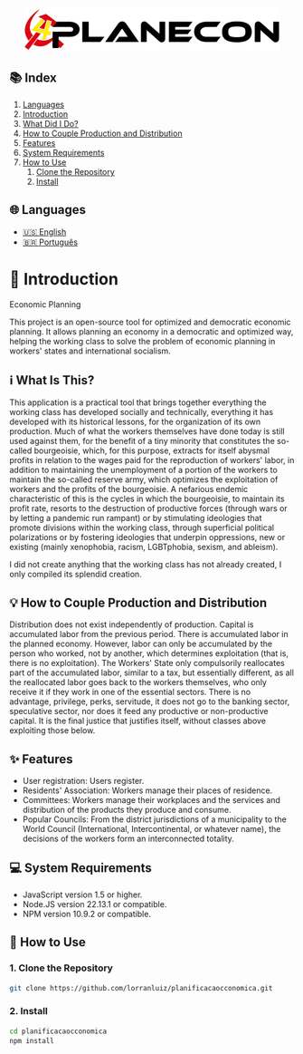 <p align="center">
    <picture>
        <source srcset="./public/images/planEconLogoBranca1.png" media="(prefers-color-scheme: dark)">
        <img src="./public/images/planEconLogo1.png" alt="Economic Planning Logo">
    </picture>
</p>

## 📚 Index
1. [Languages](#languages)
2. [Introduction](#introduction)
3. [What Did I Do?](#what-is-this)
4. [How to Couple Production and Distribution](#how-to-couple-production-and-distribution)
5. [Features](#features)
6. [System Requirements](#system-requirements)
7. [How to Use](#how-to-use)
    1. [Clone the Repository](#1-clone-the-repository)
    2. [Install](#2-install)

## 🌐 Languages 

- [🇺🇸 English](./README.md)
- [🇧🇷 Português](./README_PT.md)


# 🚀 Introduction
Economic Planning

This project is an open-source tool for optimized and democratic economic planning. It allows planning an economy in a democratic and optimized way, helping the working class to solve the problem of economic planning in workers' states and international socialism.

## ℹ️ What Is This?

This application is a practical tool that brings together everything the working class has developed socially and technically, everything it has developed with its historical lessons, for the organization of its own production. Much of what the workers themselves have done today is still used against them, for the benefit of a tiny minority that constitutes the so-called bourgeoisie, which, for this purpose, extracts for itself abysmal profits in relation to the wages paid for the reproduction of workers' labor, in addition to maintaining the unemployment of a portion of the workers to maintain the so-called reserve army, which optimizes the exploitation of workers and the profits of the bourgeoisie. A nefarious endemic characteristic of this is the cycles in which the bourgeoisie, to maintain its profit rate, resorts to the destruction of productive forces (through wars or by letting a pandemic run rampant) or by stimulating ideologies that promote divisions within the working class, through superficial political polarizations or by fostering ideologies that underpin oppressions, new or existing (mainly xenophobia, racism, LGBTphobia, sexism, and ableism).

I did not create anything that the working class has not already created, I only compiled its splendid creation.

## 💡 How to Couple Production and Distribution
Distribution does not exist independently of production.
Capital is accumulated labor from the previous period.
There is accumulated labor in the planned economy.
However, labor can only be accumulated by the person who worked, not by another, which determines exploitation (that is, there is no exploitation).
The Workers' State only compulsorily reallocates part of the accumulated labor, similar to a tax, but essentially different, as all the reallocated labor goes back to the workers themselves, who only receive it if they work in one of the essential sectors. There is no advantage, privilege, perks, servitude, it does not go to the banking sector, speculative sector, nor does it feed any productive or non-productive capital. It is the final justice that justifies itself, without classes above exploiting those below.

## ✨ Features
- User registration: Users register.
- Residents' Association: Workers manage their places of residence.
- Committees: Workers manage their workplaces and the services and distribution of the products they produce and consume.
- Popular Councils: From the district jurisdictions of a municipality to the World Council (International, Intercontinental, or whatever name), the decisions of the workers form an interconnected totality.

## 💻 System Requirements
- JavaScript version 1.5 or higher.
- Node.JS version 22.13.1 or compatible.
- NPM version 10.9.2 or compatible.

## 🔧 How to Use
### 1. Clone the Repository
```bash
git clone https://github.com/lorranluiz/planificacaocconomica.git
```
### 2. Install
```bash
cd planificacaocconomica
npm install
```